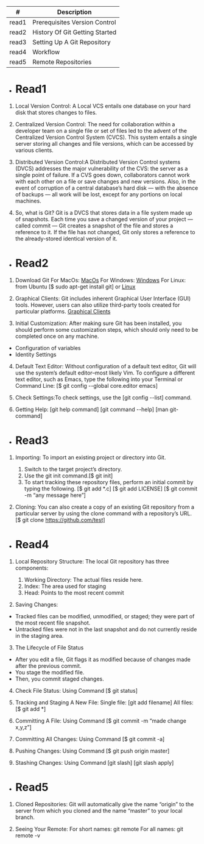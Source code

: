 
|#|Description|
|---|---|
|read1|Prerequisites Version Control|
|read2|History Of Git Getting Started|
|read3|Setting Up A Git Repository|
|read4|Workflow|
|read5|Remote Repositories|

* # Read1
1. Local Version Control: A Local VCS entails one database on your hard disk that stores changes to files.

2. Centralized Version Control: The need for collaboration within a developer team on a single file or set of files led to the advent of the Centralized Version Control System (CVCS). This system entails a single server storing all changes and file versions, which can be accessed by various clients. 

3. Distributed Version Control:A Distributed Version Control systems (DVCS) addresses the major vulnerability of the CVS: the server as a single point of failure. If a CVS goes down, collaborators cannot work with each other on a file or save changes and new versions. Also, in the event of corruption of a central database’s hard disk — with the absence of backups — all work will be lost, except for any portions on local machines.

4. So, what is Git?
Git is a DVCS that stores data in a file system made up of snapshots. Each time you save a changed version of your project — called commit — Git creates a snapshot of the file and stores a reference to it. If the file has not changed, Git only stores a reference to the already-stored identical version of it.


* # Read2
1. Download Git 
 For MacOs: [MacOs](http://git-scm.com/download/mac)
 For Windows: [Windows](https://desktop.github.com/)
 For Linux: from Ubuntu [$ sudo apt-get install git] or
  [Linux](http://git-scm.com/download/linux)

2. Graphical Clients: Git includes inherent Graphical User Interface (GUI) tools. However, users can also utilize third-party tools created for particular platforms.
[Graphical Clients](https://git-scm.com/downloads/guis)

3. Initial Customization: After making sure Git has been installed, you should perform some customization steps, which should only need to be completed once on any machine. 
* Configuration of variables
* Identity Settings

4. Default Text Editor: Without configuration of a default text editor, Git will use the system’s default editor–most likely Vim. To configure a different text editor, such as Emacs, type the following into your Terminal or Command Line:
[$ git config --global core.editor emacs]

5. Check Settings:To check settings, use the [git config --list] command.

6. Getting Help: 
[git help command]
[git command --help]
[man git-command]


* # Read3
1. Importing: To import an existing project or directory into Git.
   1. Switch to the target project’s directory.
   2. Use the git init command.[$ git init]
   3. To start tracking these repository files, perform an initial commit by typing the following.
   [$ git add *.c]
   [$ git add LICENSE]
   [$ git commit -m “any message here”]

2. Cloning: You can also create a copy of an existing Git repository from a particular server by using the clone command with a repository’s URL.
[$ git clone https://github.com/test]


* # Read4
1. Local Repository Structure: The local Git repository has three components:
   1. Working Directory: The actual files reside here.
   2. Index: The area used for staging
   3. Head: Points to the most recent commit

2. Saving Changes:
* Tracked files can be modified, unmodified, or staged; they were part of the most recent file snapshot.
* Untracked files were not in the last snapshot and do not currently reside in the staging area.

3. The Lifecycle of File Status
* After you edit a file, Git flags it as modified because of changes made after the previous commit.
* You stage the modified file.
* Then, you commit staged changes.

4. Check File Status: Using Command [$ git status]

5. Tracking and Staging A New File: 
Single file: [git add filename]
All files: [$ git add *]

6. Committing A File: Using Command [$ git commit -m “made change x,y,z”]

7. Committing All Changes: Using Command [$ git commit -a]

8. Pushing Changes: Using Command [$ git push origin master]

9. Stashing Changes: Using Command [git slash] [git slash apply]
* # Read5
1. Cloned Repositories: Git will automatically give the name “origin” to the server from which you cloned and the name “master” to your local branch.

2. Seeing Your Remote: 
For short names: git remote 
For all names: git remote -v

